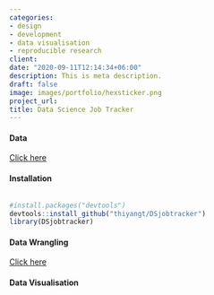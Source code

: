 ```yaml
---
categories:
- design
- development
- data visualisation
- reproducible research
client: 
date: "2020-09-11T12:14:34+06:00"
description: This is meta description.
draft: false
image: images/portfolio/hexsticker.png
project_url: 
title: Data Science Job Tracker
---
```


#### Data

[Click here](https://github.com/thiyangt/DSjobtracker)

#### Installation

```r

#install.packages("devtools")
devtools::install_github("thiyangt/DSjobtracker")
library(DSjobtracker)
```

#### Data Wrangling

[Click here](/DSDataWrangling/dsjobtracker_Documentation.html)

#### Data Visualisation

